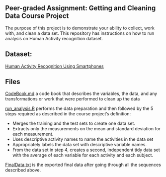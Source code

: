 ## Peer-graded Assignment: Getting and Cleaning Data Course Project
The purpose of this project is to demonstrate your ability to collect, work with, and clean a data set.
This repository has instructions on how to run analysis on Human Activity recognition dataset.

## Dataset:
[Human Activity Recognition Using Smartphones](http://archive.ics.uci.edu/ml/datasets/Human+Activity+Recognition+Using+Smartphones)

## Files
[CodeBook.md](https://github.com/MesyMacos/Getting-and-Cleaning-Data-Course-Project/CodeBook.md) a code book that describes the variables, the data, and any transformations or work that were performed to clean up the data

[run_analysis.R](https://github.com/MesyMacos/Getting-and-Cleaning-Data-Course-Project/run_analysis.R) performs the data preparation and then followed by the 5 steps required as described in the course project’s definition:
* Merges the training and the test sets to create one data set.
* Extracts only the measurements on the mean and standard deviation for each measurement.
* Uses descriptive activity names to name the activities in the data set
* Appropriately labels the data set with descriptive variable names.
* From the data set in step 4, creates a second, independent tidy data set with the average of each variable for each activity and each subject.

[FinalData.txt](https://github.com/MesyMacos/Getting-and-Cleaning-Data-Course-Project/FinalData.txt) is the exported final data after going through all the sequences described above.
